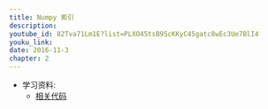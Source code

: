 ```yaml
---
title: Numpy 索引
description: 
youtube_id: 82Tva71Lm1E?list=PLXO45tsB95cKKyC45gatc8wEc3Ue7BlI4
youku_link: 
date: 2016-11-3
chapter: 2
---
```

* 学习资料:
  * [相关代码]()

